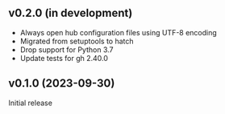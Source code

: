 v0.2.0 (in development)
-----------------------
- Always open hub configuration files using UTF-8 encoding
- Migrated from setuptools to hatch
- Drop support for Python 3.7
- Update tests for gh 2.40.0

v0.1.0 (2023-09-30)
-------------------
Initial release
